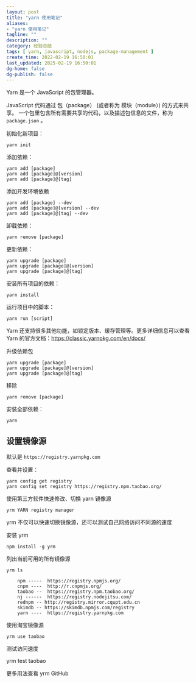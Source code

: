```yaml
---
layout: post
title: "yarn 使用笔记"
aliases:
- "yarn 使用笔记"
tagline: ""
description: ""
category: 经验总结
tags: [ yarn, javascript, nodejs, package-management ]
create_time: 2022-02-19 16:50:01
last_updated: 2025-02-19 16:50:01
dg-home: false
dg-publish: false
---
```



Yarn 是一个 JavaScript 的包管理器。

JavaScript 代码通过 包（package） (或者称为 模块（module）) 的方式来共享。 一个包里包含所有需要共享的代码，以及描述包信息的文件，称为 `package.json` 。

初始化新项目：

    yarn init

添加依赖：

```
yarn add [package]
yarn add [package]@[version]
yarn add [package]@[tag]
```

添加开发环境依赖

```
yarn add [package] --dev
yarn add [package]@[version] --dev
yarn add [package]@[tag] --dev
```

卸载依赖：

```
yarn remove [package]
```

更新依赖：

```
yarn upgrade [package]
yarn upgrade [package]@[version]
yarn upgrade [package]@[tag]
```

安装所有项目的依赖：

```
yarn install
```

运行项目中的脚本：

```
yarn run [script]
```

Yarn 还支持很多其他功能，如锁定版本、缓存管理等。更多详细信息可以查看 Yarn 的官方文档：https://classic.yarnpkg.com/en/docs/

升级依赖包

```
yarn upgrade [package]
yarn upgrade [package]@[version]
yarn upgrade [package]@[tag]
```

移除

```
yarn remove [package]
```

安装全部依赖：

```
yarn
```

## 设置镜像源

默认是 `https://registry.yarnpkg.com`

查看并设置：

    yarn config get registry
    yarn config set registry https://registry.npm.taobao.org/

使用第三方软件快速修改、切换 yarn 镜像源

    yrm YARN registry manager

yrm 不仅可以快速切换镜像源，还可以测试自己网络访问不同源的速度

安装 yrm

    npm install -g yrm

列出当前可用的所有镜像源

    yrm ls

        npm -----  https://registry.npmjs.org/
        cnpm ----  http://r.cnpmjs.org/
        taobao --  https://registry.npm.taobao.org/
        nj ------  https://registry.nodejitsu.com/
        rednpm -- http://registry.mirror.cqupt.edu.cn
        skimdb -- https://skimdb.npmjs.com/registry
        yarn ----  https://registry.yarnpkg.com

使用淘宝镜像源

    yrm use taobao

测试访问速度

yrm test taobao

更多用法查看 yrm GitHub